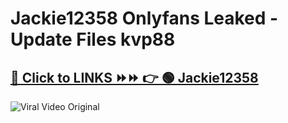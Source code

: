 
 # Jackie12358 Onlyfans Leaked - Update Files kvp88

## <h2><a href="https://clipsfans.com/Jackie12358&ref=git">🔗 Click to LINKS ⏩⏩ 👉 🟢 Jackie12358 </a></h2>

<a href="https://clipsfans.com/Jackie12358&ref=git" rel="nofollow" data-target="animated-image.originalLink"><img src="https://i.ibb.co.com/xMMVF88/686577567.gif" alt="Viral Video Original" style="max-width: 100%; display: inline-block;" data-target="animated-image.originalImage"></a>

